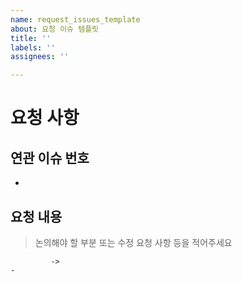 ```yaml
---
name: request_issues_template
about: 요청 이슈 템플릿
title: ''
labels: ''
assignees: ''

---
```


# 요청 사항

## 연관 이슈 번호
- 

## 요청 내용
> 논의해야 할 부분 또는 수정 요청 사항 등을 적어주세요

```
         -> 
- 
```
